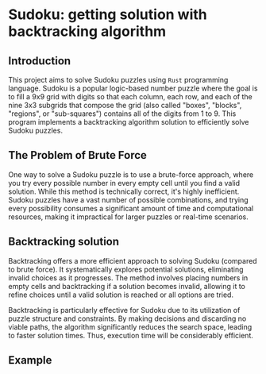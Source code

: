 # Sudoku: getting solution with backtracking algorithm

## Introduction

This project aims to solve Sudoku puzzles using `Rust` programming language. Sudoku is a popular logic-based number puzzle where the goal is to fill a 9x9 grid with digits so that each column, each row, and each of the nine 3x3 subgrids that compose the grid (also called "boxes", "blocks", "regions", or "sub-squares") contains all of the digits from 1 to 9. This program implements a backtracking algorithm solution to efficiently solve Sudoku puzzles.

## The Problem of Brute Force

One way to solve a Sudoku puzzle is to use a brute-force approach, where you try every possible number in every empty cell until you find a valid solution. While this method is technically correct, it's highly inefficient. Sudoku puzzles have a vast number of possible combinations, and trying every possibility consumes a significant amount of time and computational resources, making it impractical for larger puzzles or real-time scenarios.  

## Backtracking solution

Backtracking offers a more efficient approach to solving Sudoku (compared to brute force). It systematically explores potential solutions, eliminating invalid choices as it progresses. The method involves placing numbers in empty cells and backtracking if a solution becomes invalid, allowing it to refine choices until a valid solution is reached or all options are tried.

Backtracking is particularly effective for Sudoku due to its utilization of puzzle structure and constraints. By making decisions and discarding no viable paths, the algorithm significantly reduces the search space, leading to faster solution times. Thus, execution time will be considerably efficient.

## Example


